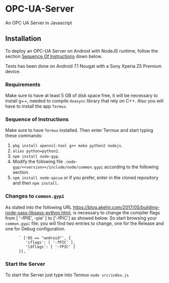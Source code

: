 # OPC-UA-Server

An OPC UA Server in Javascript

## Installation

To deploy an OPC-UA Server on Android with NodeJS runtime, follow the section [Sequence Of Instructions](#sequence-of-instructions) down below.

Tests has been done on Android 7.1 Nougat with a Sony Xperia Z5 Premium device.

### Requirements

Make sure to have at least 5 GB of disk space free, it will be necessary to install g++, needed to compile `deasync` library that rely on C++. Also you will have to install the app `Termux`.

### Sequence of Instructions
Make sure to have `Termux` installed. Then enter Termux and start typing these commands:

1. `pkg install openssl-tool g++ make python2 nodejs`.
2. `alias python=python2`.
3. `npm install node-gyp`.
4. Modify the following file `.node-gyp/<<version>>/include/node/common.gypi` according to the following section.
5. `npm install node-opcua` or if you prefer, enter in the cloned repository and then `npm install`.

### Changes to `common.gypi`

As stated into the following URL https://blog.akehir.com/2017/05/building-node-sass-libsass-python.html, is necessary to change the compiler flags from [ '-fPIE', -pie' ] to ['-fPIC'] as showed below. So start browsing your `common.gypi` file: you will find two entries to change, one for the Release and one for Debug configuration.

          ` ['OS == "android"', {
             'cflags': [ '-fPIC' ],
             'ldflags': [ '-fPIC' ]
          }], `
          
### Start the Server

To start the Server just type into Termux `node src/index.js`
